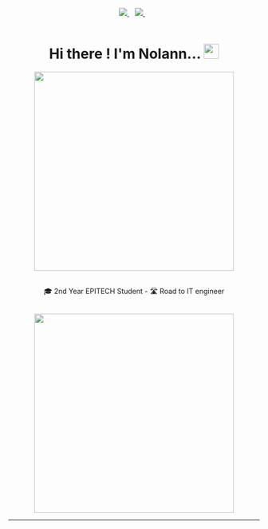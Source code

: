 <div id="header" align="center">
    <p align='center'>
        <a href="https://www.linkedin.com/in/nolann-bougrainville-637b13231/">
            <img src="https://img.shields.io/badge/linkedin-%230077B5.svg?&style=for-the-badge&logo=linkedin&logoColor=white" />
        </a>&nbsp;&nbsp;
        <a href="https://discordapp.com/users/412668878880112660">
            <img src="https://img.shields.io/badge/Discord-5865F2?style=for-the-badge&logo=discord&logoColor=white" />
        </a>&nbsp;&nbsp;
    </p>
    <div>
        <h1 style="display: inline-block;">Hi there ! I'm Nolann...
        <img src="https://media.giphy.com/media/hvRJCLFzcasrR4ia7z/giphy.gif" width="30px"/></h1>
    </div>
    <div>
        <img src="https://github-readme-streak-stats.herokuapp.com?user=NolannB14&theme=transparent&border_radius=10" width="400" />
    </div>
    <br>
    <p>🎓 2nd Year EPITECH Student - 🛣️ Road to IT engineer</p>
    <br>
    <div>
        <img src="https://media.giphy.com/media/QkksEGbn9YEJKJbF31/giphy.gif" width="400" />
    </div>
</div>

---
